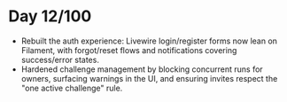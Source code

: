 # Day 12/100

- Rebuilt the auth experience: Livewire login/register forms now lean on Filament, with forgot/reset flows and notifications covering success/error states.
- Hardened challenge management by blocking concurrent runs for owners, surfacing warnings in the UI, and ensuring invites respect the "one active challenge" rule.
